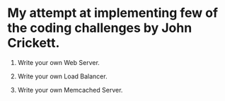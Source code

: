 # My attempt at implementing few of the coding challenges by John Crickett.

1. Write your own Web Server.

2. Write your own Load Balancer.

3. Write your own Memcached Server.
